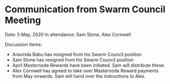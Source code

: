 # Communication from Swarm Council Meeting

Date: 5 May, 2020
In attendance: Sam Stone, Alex Cornwell

Discussion Items:
* Aravinda Babu has resigned from his Swarm Council position
* Sam Stone has resigned from his Swarm Council position
* April Masternode Rewards have been initiated. Sam will distribute these.
* Alex Cornwell has agreed to take over Masternode Reward payments from May onwards. Sam will hand over the instructions to Alex.


